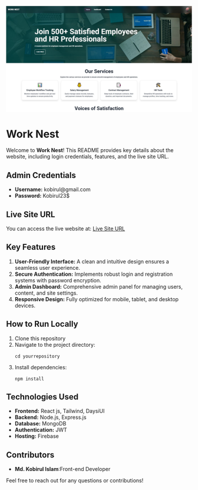 <img src="./src/assets/web_image/Work.jpg"/>
<h1>Work Nest</h1>
<p>Welcome to <strong>Work Nest</strong>! This README provides key details about the website, including login credentials, features, and the live site URL.</p>

<h2>Admin Credentials</h2>
<ul>
  <li><strong>Username:</strong> kobirul@gmail.com</li>
  <li><strong>Password:</strong> Kobirul23$</li>
</ul>


<h2>Live Site URL</h2>
<p>You can access the live website at: <a href="https://worknest-50eb0.web.app/">Live Site URL</a></p>

<h2>Key Features</h2>
<ol>
  <li><strong>User-Friendly Interface:</strong> A clean and intuitive design ensures a seamless user experience.</li>
  <li><strong>Secure Authentication:</strong> Implements robust login and registration systems with password encryption.</li>
  <li><strong>Admin Dashboard:</strong> Comprehensive admin panel for managing users, content, and site settings.</li>
  <li><strong>Responsive Design:</strong> Fully optimized for mobile, tablet, and desktop devices.</li>
</ol>

<h2>How to Run Locally</h2>
<ol>
  <li>Clone this repository
  </li>
  <li>Navigate to the project directory:
    <pre><code>cd yourrepository</code></pre>
  </li>
  <li>Install dependencies:
    <pre><code>npm install</code></pre>
  </li>
</ol>

<h2>Technologies Used</h2>
<ul>
  <li><strong>Frontend:</strong> React js, Tailwind, DaysiUI</li>
  <li><strong>Backend:</strong> Node.js, Express.js</li>
  <li><strong>Database:</strong> MongoDB</li>
  <li><strong>Authentication:</strong> JWT</li>
  <li><strong>Hosting:</strong> Firebase</li>
</ul>

<h2>Contributors</h2>
<ul>
  <li><strong>Md. Kobirul Islam</strong>:Front-end Developer</li>
</ul>

<p>Feel free to reach out for any questions or contributions!</p>

